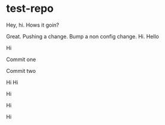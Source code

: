 # test-repo

Hey, hi. Hows it goin?

Great. Pushing a change. Bump a non config change. Hi. Hello

Hi

Commit one

Commit two

Hi Hi

Hi

Hi


Hi

